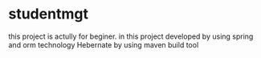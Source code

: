 # studentmgt
this project is actully for beginer. in this project  developed by using spring and orm technology Hebernate
by using maven build tool
